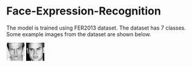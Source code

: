 # Face-Expression-Recognition

The model is trained using FER2013 dataset. The dataset has 7 classes. Some example images from the dataset are shown below. 


![Some examples from the dataset](/assets/PrivateTest_1623042.jpg)
![Some examples from the dataset](/assets/PrivateTest_4396496.jpg)

